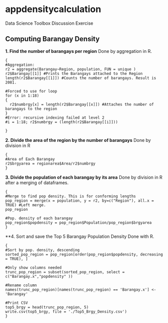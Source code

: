# appdensitycalculation
Data Science Toolbox Discussion Exercise

## Computing Barangay Density
**1. Find the number of barangays per region**
Done by aggregation in R.

```
{
#Aggregation:
r2 = aggregate(Barangay~Region, population, FUN = unique )
r2$Barangay[[1]] #Prints the Barangays attached to the Region
length(r2$Barangay[[1]]) #Counts the number of barangays. Result is 2081.

#Forced to use for loop
for (x in 1:18)
{
  r2$numbrgy[x] = length(r2$Barangay[[x]]) #Attaches the number of barangays to the region
}
#Error: recursive indexing failed at level 2
#i = 1:18; r2$numbrgy = (length(r2$Barangay[[i]]))

}
```

**2. Divide the area of the region by the number of barangays**
Done by division in R

```
{
#Area of Each Barangay
r2$brgyarea = regionarea$Area/r2$numbrgy
}
```

**3. Divide the population of each barangay by its area**
Done by division in R after a merging of dataframes.

```
{
#Merge to find pop density. This is for conforming lengths
pop_region = merge(x = population, y = r2, by=c("Region"), all.x = TRUE) #Left merge.
pop_region

#Pop. density of each barangay
pop_region$popdensity = pop_region$Population/pop_region$brgyarea
}
```

**4. Sort and save the Top 5 Barangay Population Density
Done with R.

```
{
#Sort by pop. density, descending
sorted_pop_region = pop_region[order(pop_region$popdensity, decreasing = TRUE), ]

#Only show columns needed
trunc_pop_region = subset(sorted_pop_region, select = c("Barangay.x","popdensity" ))

#Rename column
names(trunc_pop_region)[names(trunc_pop_region) == 'Barangay.x'] <- 'Barangay'

#Print CSV
top5_brgy = head(trunc_pop_region, 5)
write.csv(top5_brgy, file = './Top5_Brgy_Density.csv')
}
```

